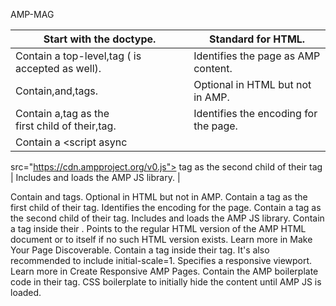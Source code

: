 AMP-MAG

| Start with the  doctype.                                                      	| Standard for HTML.                     	|
|-------------------------------------------------------------------------------	|----------------------------------------	|
| Contain a top-level,tag ( is accepted as well).                               	| Identifies the page as AMP content.    	|
| Contain,and,tags.                                                             	| Optional in HTML but not in AMP.       	|
| Contain a,tag as the<br /> first child of their,tag.                            | Identifies the encoding for the page.  	|
| Contain a <script async 
src="https://cdn.ampproject.org/v0.js">
</script> tag as the second child of their <head>tag  	                          | Includes and loads the AMP JS library. 	|
  
  
  
  

  
Contain <head> and <body> tags.	Optional in HTML but not in AMP.
Contain a <meta charset="utf-8"> tag as the first child of their <head> tag.	Identifies the encoding for the page.
Contain a <script async src="https://cdn.ampproject.org/v0.js"></script> tag as the second child of their <head> tag.	Includes and loads the AMP JS library.
Contain a <link rel="canonical" href="$SOME_URL"> tag inside their <head>.	Points to the regular HTML version of the AMP HTML document or to itself if no such HTML version exists. Learn more in Make Your Page Discoverable.
Contain a <meta name="viewport" content="width=device-width,minimum-scale=1"> tag inside their <head> tag. It's also recommended to include initial-scale=1.	Specifies a responsive viewport. Learn more in Create Responsive AMP Pages.
Contain the AMP boilerplate code in their <head> tag.	CSS boilerplate to initially hide the content until AMP JS is loaded.
